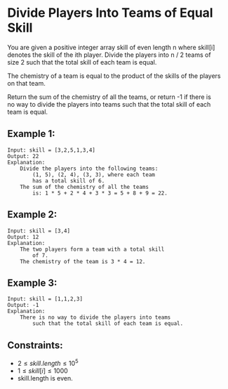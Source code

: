 # Divide Players Into Teams of Equal Skill

You are given a positive integer array skill of even length n where skill[i]  
denotes the skill of the ith player. Divide the players into n / 2 teams of  
size 2 such that the total skill of each team is equal.

The chemistry of a team is equal to the product of the skills of the players  
on that team.

Return the sum of the chemistry of all the teams, or return -1 if there is  
no way to divide the players into teams such that the total skill of each  
team is equal.

 

## Example 1:

    Input: skill = [3,2,5,1,3,4]
    Output: 22
    Explanation: 
        Divide the players into the following teams: 
            (1, 5), (2, 4), (3, 3), where each team 
            has a total skill of 6.
        The sum of the chemistry of all the teams 
            is: 1 * 5 + 2 * 4 + 3 * 3 = 5 + 8 + 9 = 22.

## Example 2:

    Input: skill = [3,4]
    Output: 12
    Explanation: 
        The two players form a team with a total skill 
            of 7.
        The chemistry of the team is 3 * 4 = 12.

## Example 3:

    Input: skill = [1,1,2,3]
    Output: -1
    Explanation: 
        There is no way to divide the players into teams 
            such that the total skill of each team is equal.
        
 

## Constraints:

* $2 \le skill.length \le 10^5$
* $1 \le skill[i] \le 1000$
* skill.length is even.

